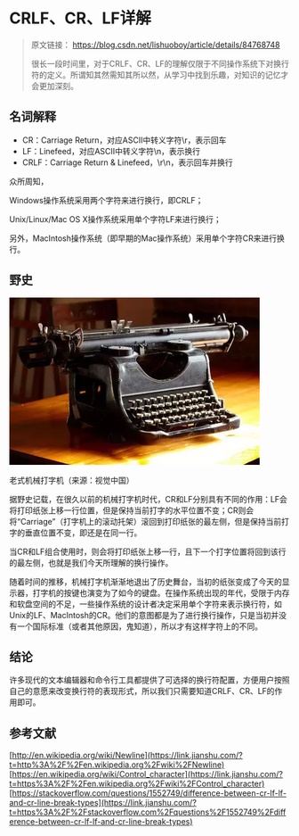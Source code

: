 # CRLF、CR、LF详解

> 原文链接： https://blog.csdn.net/lishuoboy/article/details/84768748 
>
> 很长一段时间里，对于CRLF、CR、LF的理解仅限于不同操作系统下对换行符的定义。所谓知其然需知其所以然，从学习中找到乐趣，对知识的记忆才会更加深刻。

## 名词解释

- CR：Carriage Return，对应ASCII中转义字符\r，表示回车
- LF：Linefeed，对应ASCII中转义字符\n，表示换行
- CRLF：Carriage Return & Linefeed，\r\n，表示回车并换行

众所周知，

Windows操作系统采用两个字符来进行换行，即CRLF；

Unix/Linux/Mac OS X操作系统采用单个字符LF来进行换行；

另外，MacIntosh操作系统（即早期的Mac操作系统）采用单个字符CR来进行换行。

## 野史

![img](4277881-780104cfc454167f.webp)

老式机械打字机（来源：视觉中国）

据野史记载，在很久以前的机械打字机时代，CR和LF分别具有不同的作用：LF会将打印纸张上移一行位置，但是保持当前打字的水平位置不变；CR则会将“Carriage”（打字机上的滚动托架）滚回到打印纸张的最左侧，但是保持当前打字的垂直位置不变，即还是在同一行。

当CR和LF组合使用时，则会将打印纸张上移一行，且下一个打字位置将回到该行的最左侧，也就是我们今天所理解的换行操作。

随着时间的推移，机械打字机渐渐地退出了历史舞台，当初的纸张变成了今天的显示器，打字机的按键也演变为了如今的键盘。在操作系统出现的年代，受限于内存和软盘空间的不足，一些操作系统的设计者决定采用单个字符来表示换行符，如Unix的LF、MacIntosh的CR。他们的意图都是为了进行换行操作，只是当初并没有一个国际标准（或者其他原因，鬼知道），所以才有这样字符上的不同。

## 结论

许多现代的文本编辑器和命令行工具都提供了可选择的换行符配置，方便用户按照自己的意愿来改变换行符的表现形式，所以我们只需要知道CRLF、CR、LF的作用即可。

## 参考文献

[http://en.wikipedia.org/wiki/Newline](https://link.jianshu.com/?t=http%3A%2F%2Fen.wikipedia.org%2Fwiki%2FNewline)
[https://en.wikipedia.org/wiki/Control_character](https://link.jianshu.com/?t=https%3A%2F%2Fen.wikipedia.org%2Fwiki%2FControl_character)
[https://stackoverflow.com/questions/1552749/difference-between-cr-lf-lf-and-cr-line-break-types](https://link.jianshu.com/?t=https%3A%2F%2Fstackoverflow.com%2Fquestions%2F1552749%2Fdifference-between-cr-lf-lf-and-cr-line-break-types)